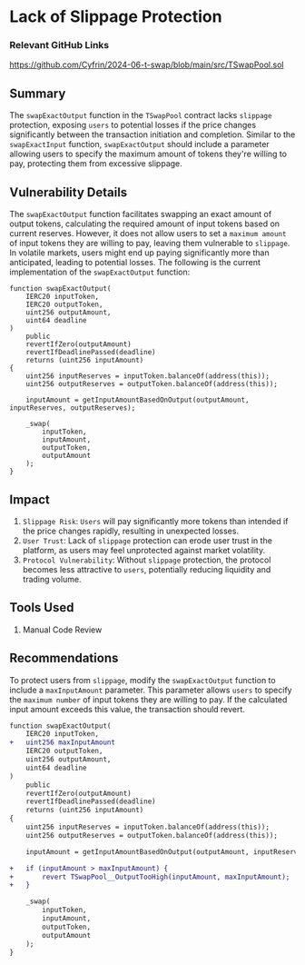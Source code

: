 # Lack of Slippage Protection            

### Relevant GitHub Links

https://github.com/Cyfrin/2024-06-t-swap/blob/main/src/TSwapPool.sol

## Summary
The `swapExactOutput` function in the `TSwapPool` contract lacks `slippage` protection, exposing `users` to potential losses if the price changes significantly between the transaction initiation and completion. Similar to the `swapExactInput` function, `swapExactOutput` should include a parameter allowing users to specify the maximum amount of tokens they're willing to pay, protecting them from excessive slippage.

## Vulnerability Details
The `swapExactOutput` function facilitates swapping an exact amount of output tokens, calculating the required amount of input tokens based on current reserves. However, it does not allow users to set a `maximum amount` of input tokens they are willing to pay, leaving them vulnerable to `slippage`. In volatile markets, users might end up paying significantly more than anticipated, leading to potential losses.
The following is the current implementation of the `swapExactOutput` function:

```solidity
function swapExactOutput(
    IERC20 inputToken,
    IERC20 outputToken,
    uint256 outputAmount,
    uint64 deadline
)
    public
    revertIfZero(outputAmount)
    revertIfDeadlinePassed(deadline)
    returns (uint256 inputAmount)
{
    uint256 inputReserves = inputToken.balanceOf(address(this));
    uint256 outputReserves = outputToken.balanceOf(address(this));

    inputAmount = getInputAmountBasedOnOutput(outputAmount, inputReserves, outputReserves);

    _swap(
        inputToken,
        inputAmount,
        outputToken,
        outputAmount
    );
}
```

## Impact
1. `Slippage Risk`: `Users` will pay significantly more tokens than intended if the price changes rapidly, resulting in unexpected losses.
2. `User Trust`: Lack of `slippage` protection can erode user trust in the platform, as users may feel unprotected against market volatility.
3. `Protocol Vulnerability`: Without `slippage` protection, the protocol becomes less attractive to `users`, potentially reducing liquidity and trading volume.

## Tools Used
1. Manual Code Review

## Recommendations
To protect users from `slippage`, modify the `swapExactOutput` function to include a `maxInputAmount` parameter. This parameter allows `users` to specify the `maximum number` of input tokens they are willing to pay. If the calculated input amount exceeds this value, the transaction should revert.
```diff
function swapExactOutput(
    IERC20 inputToken,
+   uint256 maxInputAmount    
    IERC20 outputToken,
    uint256 outputAmount,
    uint64 deadline
)
    public
    revertIfZero(outputAmount)
    revertIfDeadlinePassed(deadline)
    returns (uint256 inputAmount)
{
    uint256 inputReserves = inputToken.balanceOf(address(this));
    uint256 outputReserves = outputToken.balanceOf(address(this));

    inputAmount = getInputAmountBasedOnOutput(outputAmount, inputReserves, outputReserves);

+   if (inputAmount > maxInputAmount) {
+       revert TSwapPool__OutputTooHigh(inputAmount, maxInputAmount);
+   }

    _swap(
        inputToken,
        inputAmount,
        outputToken,
        outputAmount
    );
}
```
